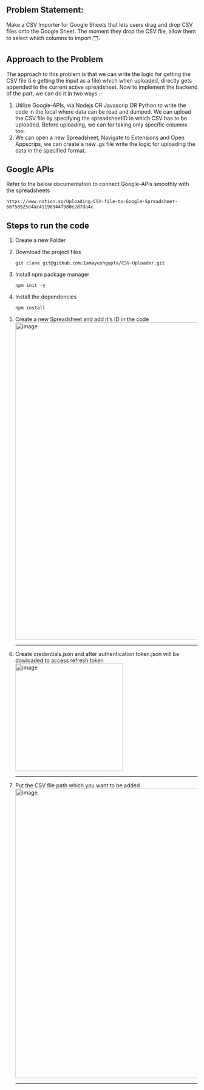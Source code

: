 ## Problem Statement:
Make a CSV Importer for Google Sheets that lets users drag and drop CSV files onto the Google Sheet. The moment they drop the CSV file, allow them to select which columns to import 🗂️.

## Approach to the Problem
The approach to this problem is that we can write the logic for getting the CSV file (i.e getting the input as a file) which when uploaded, directly gets appended to the current active spreadsheet. Now to implement the backend of the part, we can do it in two ways :- 
1. Utilize Google-APIs, via Nodejs OR Javascrip OR Python to write the code in the local where data can be read and dumped. We can upload the CSV file by specifying the spreadsheetID in which CSV has to be uploaded. Before uploading, we can for taking only specific columns too.
2. We can open a new Spreadsheet, Navigate to Extensions and Open Appscrips, we can create a new .gs file write the logic for uploading the data in the specified format.

## Google APIs 
Refer to the below documentation to connect Google-APIs smoothly with the spreadsheets
```
https://www.notion.so/Uploading-CSV-file-to-Google-Spreadsheet-66758525d4ac41198944f980e2d7da4c
```

## Steps to run the code
1. Create a new Folder
2. Download the project files 
   ```
   git clone git@github.com:Iamayushgupta/CSV-Uploader.git
   ```
3. Install npm package manager 
   ```
   npm init -y
   ```
4. Install the dependencies
    ```
    npm install
    ```
5. Create a new Spreadsheet and add it's ID in the code
      <img width="835" alt="image" src="https://github.com/Iamayushgupta/CSV-Uploader/assets/73697731/52c035f4-ba2c-4e8d-bda6-589fa91e69cd">
      <hr>
  

6. Create credentials.json and after authentication token.json will be dowloaded to access refresh token
      <img width="283" alt="image" src="https://github.com/Iamayushgupta/CSV-Uploader/assets/73697731/fa005129-503b-40e4-8c62-f140b79bcb8f">
      <hr>

7. Put the CSV file path which you want to be added
      <img width="762" alt="image" src="https://github.com/Iamayushgupta/CSV-Uploader/assets/73697731/f9897f68-becc-4036-9023-d8c76e0ce821">
      <hr>
